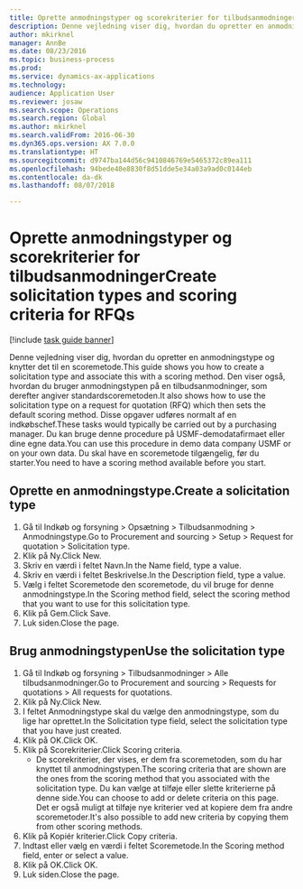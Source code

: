```yaml
--- 
title: Oprette anmodningstyper og scorekriterier for tilbudsanmodninger
description: Denne vejledning viser dig, hvordan du opretter en anmodningstype og knytter det til en scoremetode.
author: mkirknel
manager: AnnBe
ms.date: 08/23/2016
ms.topic: business-process
ms.prod: 
ms.service: dynamics-ax-applications
ms.technology: 
audience: Application User
ms.reviewer: josaw
ms.search.scope: Operations
ms.search.region: Global
ms.author: mkirknel
ms.search.validFrom: 2016-06-30
ms.dyn365.ops.version: AX 7.0.0
ms.translationtype: HT
ms.sourcegitcommit: d9747ba144d56c9410846769e5465372c89ea111
ms.openlocfilehash: 94bede40e8830f8d51dde5e34a03a9ad0c0144eb
ms.contentlocale: da-dk
ms.lasthandoff: 08/07/2018

---
```

# <a name="create-solicitation-types-and-scoring-criteria-for-rfqs"></a><span data-ttu-id="a3bc7-103">Oprette anmodningstyper og scorekriterier for tilbudsanmodninger</span><span class="sxs-lookup"><span data-stu-id="a3bc7-103">Create solicitation types and scoring criteria for RFQs</span></span>

[!include [task guide banner](../../includes/task-guide-banner.md)]

<span data-ttu-id="a3bc7-104">Denne vejledning viser dig, hvordan du opretter en anmodningstype og knytter det til en scoremetode.</span><span class="sxs-lookup"><span data-stu-id="a3bc7-104">This guide shows you how to create a solicitation type and associate this with a scoring method.</span></span> <span data-ttu-id="a3bc7-105">Den viser også, hvordan du bruger anmodningstypen på en tilbudsanmodninger, som derefter angiver standardscoremetoden.</span><span class="sxs-lookup"><span data-stu-id="a3bc7-105">It also shows how to use the solicitation type on a request for quotation (RFQ) which then sets the default scoring method.</span></span> <span data-ttu-id="a3bc7-106">Disse opgaver udføres normalt af en indkøbschef.</span><span class="sxs-lookup"><span data-stu-id="a3bc7-106">These tasks would typically be carried out by a purchasing manager.</span></span> <span data-ttu-id="a3bc7-107">Du kan bruge denne procedure på USMF-demodatafirmaet eller dine egne data.</span><span class="sxs-lookup"><span data-stu-id="a3bc7-107">You can use this procedure in demo data company USMF or on your own data.</span></span> <span data-ttu-id="a3bc7-108">Du skal have en scoremetode tilgængelig, før du starter.</span><span class="sxs-lookup"><span data-stu-id="a3bc7-108">You need to have a scoring method available before you start.</span></span>


## <a name="create-a-solicitation-type"></a><span data-ttu-id="a3bc7-109">Oprette en anmodningstype.</span><span class="sxs-lookup"><span data-stu-id="a3bc7-109">Create a solicitation type</span></span>
1. <span data-ttu-id="a3bc7-110">Gå til Indkøb og forsyning > Opsætning > Tilbudsanmodning > Anmodningstype.</span><span class="sxs-lookup"><span data-stu-id="a3bc7-110">Go to Procurement and sourcing > Setup > Request for quotation > Solicitation type.</span></span>
2. <span data-ttu-id="a3bc7-111">Klik på Ny.</span><span class="sxs-lookup"><span data-stu-id="a3bc7-111">Click New.</span></span>
3. <span data-ttu-id="a3bc7-112">Skriv en værdi i feltet Navn.</span><span class="sxs-lookup"><span data-stu-id="a3bc7-112">In the Name field, type a value.</span></span>
4. <span data-ttu-id="a3bc7-113">Skriv en værdi i feltet Beskrivelse.</span><span class="sxs-lookup"><span data-stu-id="a3bc7-113">In the Description field, type a value.</span></span>
5. <span data-ttu-id="a3bc7-114">Vælg i feltet Scoremetode den scoremetode, du vil bruge for denne anmodningstype.</span><span class="sxs-lookup"><span data-stu-id="a3bc7-114">In the Scoring method field, select the scoring method that you want to use for this solicitation type.</span></span>
6. <span data-ttu-id="a3bc7-115">Klik på Gem.</span><span class="sxs-lookup"><span data-stu-id="a3bc7-115">Click Save.</span></span>
7. <span data-ttu-id="a3bc7-116">Luk siden.</span><span class="sxs-lookup"><span data-stu-id="a3bc7-116">Close the page.</span></span>

## <a name="use-the-solicitation-type"></a><span data-ttu-id="a3bc7-117">Brug anmodningstypen</span><span class="sxs-lookup"><span data-stu-id="a3bc7-117">Use the solicitation type</span></span>
1. <span data-ttu-id="a3bc7-118">Gå til Indkøb og forsyning > Tilbudsanmodninger > Alle tilbudsanmodninger.</span><span class="sxs-lookup"><span data-stu-id="a3bc7-118">Go to Procurement and sourcing > Requests for quotations > All requests for quotations.</span></span>
2. <span data-ttu-id="a3bc7-119">Klik på Ny.</span><span class="sxs-lookup"><span data-stu-id="a3bc7-119">Click New.</span></span>
3. <span data-ttu-id="a3bc7-120">I feltet Anmodningstype skal du vælge den anmodningstype, som du lige har oprettet.</span><span class="sxs-lookup"><span data-stu-id="a3bc7-120">In the Solicitation type field, select the solicitation type that you have just created.</span></span> 
4. <span data-ttu-id="a3bc7-121">Klik på OK.</span><span class="sxs-lookup"><span data-stu-id="a3bc7-121">Click OK.</span></span>
5. <span data-ttu-id="a3bc7-122">Klik på Scorekriterier.</span><span class="sxs-lookup"><span data-stu-id="a3bc7-122">Click Scoring criteria.</span></span>
    * <span data-ttu-id="a3bc7-123">De scorekriterier, der vises, er dem fra scoremetoden, som du har knyttet til anmodningstypen.</span><span class="sxs-lookup"><span data-stu-id="a3bc7-123">The scoring criteria that are shown are the ones from the scoring method that you associated with the solicitation type.</span></span> <span data-ttu-id="a3bc7-124">Du kan vælge at tilføje eller slette kriterierne på denne side.</span><span class="sxs-lookup"><span data-stu-id="a3bc7-124">You can choose to add or delete criteria on this page.</span></span> <span data-ttu-id="a3bc7-125">Det er også muligt at tilføje nye kriterier ved at kopiere dem fra andre scoremetoder.</span><span class="sxs-lookup"><span data-stu-id="a3bc7-125">It's also possible to add new criteria by copying them from other scoring methods.</span></span>  
6. <span data-ttu-id="a3bc7-126">Klik på Kopiér kriterier.</span><span class="sxs-lookup"><span data-stu-id="a3bc7-126">Click Copy criteria.</span></span>
7. <span data-ttu-id="a3bc7-127">Indtast eller vælg en værdi i feltet Scoremetode.</span><span class="sxs-lookup"><span data-stu-id="a3bc7-127">In the Scoring method field, enter or select a value.</span></span>
8. <span data-ttu-id="a3bc7-128">Klik på OK.</span><span class="sxs-lookup"><span data-stu-id="a3bc7-128">Click OK.</span></span>
9. <span data-ttu-id="a3bc7-129">Luk siden.</span><span class="sxs-lookup"><span data-stu-id="a3bc7-129">Close the page.</span></span>


